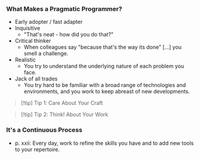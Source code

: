 ### What Makes a Pragmatic Programmer?
- Early adopter / fast adapter
- Inquisitive
	- "That's neat - how did you do that?"
- Critical thinker
	- When colleagues say "because that's the way its done" \[...] you smell a challenge.
- Realistic
	- You try to understand the underlying nature of each problem you face.
- Jack of all trades
	- You try hard to be familiar with a broad range of technologies and environments, and you work to keep abreast of new developments.

> [!tip] Tip 1: Care About Your Craft

> [!tip] Tip 2: Think! About Your Work

### It's a Continuous Process
- p. xxii: Every day, work to refine the skills you have and to add new tools to your repertoire.